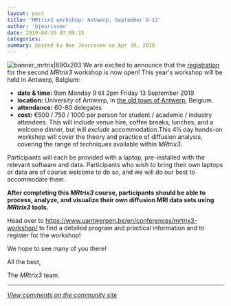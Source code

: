 ```yaml
---
layout: post
title: 'MRtrix3 workshop: Antwerp, September 9-13'
author: 'bjeurissen'
date: 2019-04-30 07:09:15
categories:
summary: posted by Ben Jeurissen on Apr 30, 2019
---
```

![banner_mrtrix|690x203](http://community.mrtrix.org/uploads/default/original/2X/9/9e12cbc56c8e87eb48674da21e899b50eca74609.jpeg) 
We are excited to announce that the [registration](https://www.uantwerpen.be/en/conferences/mrtrix3-workshop/) for the second _MRtrix3_ workshop is now open! This year's workshop will be held in Antwerp, Belgium:

- **date & time:**  9am Monday 9 till 2pm Friday 13 September 2019
- **location:**  University of Antwerp, in [the old town of Antwerp](https://goo.gl/maps/xAqLtzLoGMw), Belgium.
- **attendance:**  60-80 delegates
- **cost:**   €500 / 750 / 1000 per person for student / academic / industry attendees. This will include venue hire, coffee breaks, lunches, and a welcome dinner, but will  *exclude*  accommodation.This 4½ day hands-on workshop will cover the theory and practice of diffusion analysis, covering the range of techniques available within _MRtrix3_. 

Participants will each be provided with a laptop, pre-installed with the relevant software and data. Participants who wish to bring their own laptops or data are of course welcome to do so, and we will do our best to accommodate them. 

**After completing this _MRtrix3_ course, participants should be able to process, analyze, and visualize their own diffusion MRI data sets using _MRtrix3_ tools.**

Head over to https://www.uantwerpen.be/en/conferences/mrtrix3-workshop/ to find a detailed program and practical information and to register for the workshop!

We hope to see many of you there!

All the best, 

The  *MRtrix3*  team.

---

*[View comments on the community site](https://community.mrtrix.org/t/2489)*

            